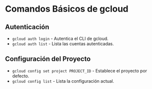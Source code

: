 # Comandos Básicos de gcloud

## Autenticación
- `gcloud auth login` - Autentica el CLI de gcloud.
- `gcloud auth list` - Lista las cuentas autenticadas.

## Configuración del Proyecto
- `gcloud config set project PROJECT_ID` - Establece el proyecto por defecto.
- `gcloud config list` - Lista la configuración actual.